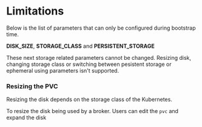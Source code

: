 

# Limitations



Below is the list of parameters that can only be configured during bootstrap time.

**DISK_SIZE**, **STORAGE_CLASS** and **PERSISTENT_STORAGE** 

These next storage related parameters cannot be changed. Resizing disk, changing storage class or switching between pesistent storage or ephemeral using parameters isn't supported.



### Resizing the PVC 

Resizing the disk depends on the storage class of the Kubernetes.



To resize the disk being used by a broker. Users can edit the `pvc` and expand the disk 